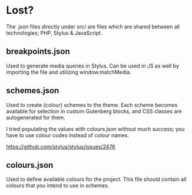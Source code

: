 # Lost?
The .json files directly under src/ are files which are shared between all technologies; PHP, Stylus & JavaScript.

## breakpoints.json
Used to generate media queries in Stylus. Can be used in JS as well by importing the file and utilizing window.matchMedia.

## schemes.json
Used to create (colour) schemes to the theme. Each scheme becomes available for selection in custom Gutenberg blocks, and CSS classes are autogenerated for them.

I tried populating the values with colours.json without much success; you have to use colour codes instead of colour names.

https://github.com/stylus/stylus/issues/2476

## colours.json
Used to define available colours for the project. This file should contain all colours that you intend to use in schemes.
